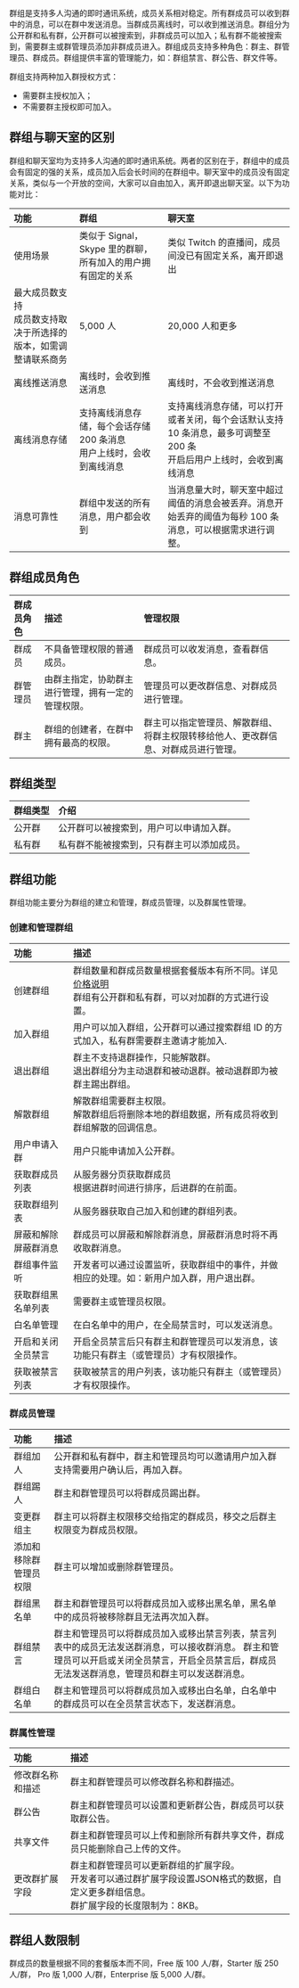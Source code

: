 群组是支持多人沟通的即时通讯系统，成员关系相对稳定。所有群成员可以收到群中的消息，可以在群中发送消息。当群成员离线时，可以收到推送消息。群组分为公开群和私有群，公开群可以被搜索到，非群成员可以加入；私有群不能被搜索到，需要群主或群管理员添加非群成员进入。群组成员支持多种角色：群主、群管理员、群成员。群组提供丰富的管理能力，如：群组禁言、群公告、群文件等。

群组支持两种加入群授权方式：

- 需要群主授权加入；
- 不需要群主授权即可加入。

## 群组与聊天室的区别

群组和聊天室均为支持多人沟通的即时通讯系统。两者的区别在于，群组中的成员会有固定的强的关系，成员加入后会长时间的在群组中。聊天室中的成员没有固定关系，类似与一个开放的空间，大家可以自由加入，离开即退出聊天室。以下为功能对比：

| 功能                                                         | 群组                                                         | 聊天室                                                       |
 | :----------------------------------------------------------- | :----------------------------------------------------------- | :----------------------------------------------------------- |
 | 使用场景                                                     | 类似于 Signal，Skype 里的群聊，所有加入的用户拥有固定的关系    | 类似 Twitch 的直播间，成员间没已有固定关系，离开即退出         |
 | 最大成员数支持</br> 成员数支持取决于所选择的版本，如需调整请联系商务 | 5,000 人                                                       | 20,000 人和更多                                                |
 | 离线推送消息                                                 | 离线时，会收到推送消息                                       | 离线时，不会收到推送消息                                     |
 | 离线消息存储                                                 | 支持离线消息存储，每个会话存储 200 条消息</br>用户上线时，会收到离线消息 | 支持离线消息存储，可以打开或者关闭，每个会话默认支持 10 条消息，最多可调整至 200 条</br>开启后用户上线时，会收到离线消息 |
 | 消息可靠性                                                   | 群组中发送的所有消息，用户都会收到                           | 当消息量大时，聊天室中超过阈值的消息会被丢弃。消息开始丢弃的阈值为每秒 100 条消息，可以根据需求进行调整。 |

## 群组成员角色

| 群成员角色 | 描述                                               | 管理权限                                                                           |
|:-----------|:---------------------------------------------------|:-----------------------------------------------------------------------------------|
| 群成员     | 不具备管理权限的普通成员。                         | 群成员可以收发消息，查看群信息。                                                   |
| 群管理员   | 由群主指定，协助群主进行管理，拥有一定的管理权限。 | 管理员可以更改群信息、对群成员进行管理。                                           |
| 群主       | 群组的创建者，在群中拥有最高的权限。               | 群主可以指定管理员、解散群组、将群主权限转移给他人、更改群信息、对群成员进行管理。 |

## 群组类型

| 群组类型 | 介绍                                       |
|:---------|:-------------------------------------------|
| 公开群   | 公开群可以被搜索到，用户可以申请加入群。   |
| 私有群   | 私有群不能被搜索到，只有群主可以添加成员。 |

## 群组功能

群组功能主要分为群组的建立和管理，群成员管理，以及群属性管理。

### 创建和管理群组

| 功能             | 描述                                                                                                                                   |
|:-----------------|:---------------------------------------------------------------------------------------------------------------------------------------|
| 创建群组         | 群组数量和群成员数量根据套餐版本有所不同。详见[价格说明](https:// "价格说明")</br> 群组有公开群和私有群，可以对加群的方式进行设置。</br> |
| 加入群组         | 用户可以加入群组，公开群可以通过搜索群组 ID 的方式加入，私有群需要群主邀请才能加入.                                                      |
| 退出群组         | 群主不支持退群操作，只能解散群。</br>退出群组分为主动退群和被动退群。被动退群即为被群主踢出群组。                           |
| 解散群组         | 解散群组需要群主权限。</br> 解散群组后将删除本地的群组数据，所有成员将收到群组解散的回调信息。                                          |
| 用户申请入群     | 用户只能申请加入公开群。                                                                                                               |
| 获取群成员列表   | 从服务器分页获取群成员</br>根据进群时间进行排序，后进群的在前面。                                                                       |
| 获取群组列表     | 从服务器获取自己加入和创建的群组列表。                                                                                                   |
| 屏蔽和解除屏蔽群消息 | 群成员可以屏蔽和解除群消息，屏蔽群消息时将不再收取群消息。                                                                               |
| 群组事件监听     | 开发者可以通过设置监听，获取群组中的事件，并做相应的处理。如：新用户加入群，用户退出群。                                               |
| 获取群组黑名单列表       | 需要群主或管理员权限。                                                                                                                 |
| 白名单管理               | 在白名单中的用户，在全局禁言时，可以发送消息。                                                                                         |
| 开启和关闭全员禁言       | 开启全员禁言后只有群主和群管理员可以发消息，该功能只有群主（或管理员）才有权限操作。                                                                                                                 |
| 获取被禁言列表           | 获取被禁言的用户列表，该功能只有群主（或管理员）才有权限操作。                                                                                                                |

### 群成员管理

| 功能                   | 描述                                                                                                 |
|:-----------------------|:-----------------------------------------------------------------------------------------------------|
| 群组加人               | 公开群和私有群中，群主和管理员均可以邀请用户加入群 </br> 支持需要用户确认后，再加入群。                  |
| 群组踢人               | 群主和群管理员可以将群成员踢出群。                                                                     |
| 变更群组主         | 群主可以将群主权限移交给指定的群成员，移交之后群主权限变为群成员权限。                                 |
| 添加和移除群管理员权限 | 群主可以增加或删除群管理员。                                                                           |
| 群组黑名单             | 群主和群管理员可以将群成员加入或移出黑名单，黑名单中的成员将被移除群且无法再次加入群。                 |
| 群组禁言               | 群主和管理员可以将群成员加入或移出禁言列表，禁言列表中的成员无法发送群消息，可以接收群消息。 群主和管理员可以开启或关闭全员禁言，开启全员禁言后，群成员无法发送群消息，管理员和群主可以发送群消息。          |
| 群组白名单             | 群主和管理员可以将群成员加入或移出白名单，白名单中的群成员可以在全员禁言状态下，发送群消息。     |

### 群属性管理

| 功能             | 描述                                                                       |
|:-----------------|:---------------------------------------------------------------------------|
| 修改群名称和描述 | 群主和群管理员可以修改群名称和群描述。                                     |
| 群公告           | 群主和群管理员可以设置和更新群公告，群成员可以获取群公告。                 |
| 共享文件         | 群主和群管理员可以上传和删除所有群共享文件，群成员只能删除自己上传的文件。 |
| 更改群扩展字段   | 群主和群管理员可以更新群组的扩展字段。</br>开发者可以通过群扩展字段设置JSON格式的数据，自定义更多群组信息。</br>群扩展字段的长度限制为：8KB。                                                                           |

## 群组人数限制

群成员的数量根据不同的套餐版本而不同，Free 版 100 人/群，Starter 版 250 人/群， Pro 版 1,000 人/群，Enterprise 版 5,000 人/群。